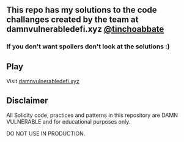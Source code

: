 ## This repo has my solutions to the code challanges created by the team at damnvulnerabledefi.xyz [@tinchoabbate](https://twitter.com/tinchoabbate)

### If you don't want spoilers don't look at the solutions :) 


## Play

Visit [damnvulnerabledefi.xyz](https://damnvulnerabledefi.xyz)

## Disclaimer

All Solidity code, practices and patterns in this repository are DAMN VULNERABLE and for educational purposes only.

DO NOT USE IN PRODUCTION.
